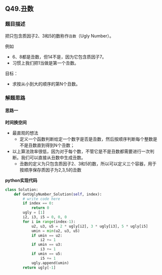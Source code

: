 ## Q49.丑数
### 题目描述

把只包含质因子2、3和5的数称作`丑数`（Ugly Number）。

例如
- 6、8都是丑数，但14不是，因为它包含质因子7。 
- 习惯上我们把1当做是第一个丑数。

目标：
- 求按从小到大的顺序的第N个丑数。

### 解题思路
#### 思路一
**时间换空间**
- 最直观的想法
   - 定义一个函数判断给定一个数字是否是丑数，然后按顺序判断每个整数是不是丑数直到得到N个丑数；
- 以上算法效率很低，因为对于每个数，不管它是不是丑数都需要进行一次判断。我们可以直接从丑数中生成丑数。
   - 丑数的定义为只包含质因子2、3和5的数，所以可以定义三个容器，用于按顺序保存质因子为2,3,5的丑数

**python实现代码**
```python
class Solution:
    def GetUglyNumber_Solution(self, index):
        # write code here
        if index == 0:
            return 0
        ugly = [1]
        i2, i3, i5 = 0, 0, 0
        for i in range(index-1):
            u2, u3, u5 = 2 * ugly[i2], 3 * ugly[i3], 5 * ugly[i5]
            umin = min(u2, u3, u5)
            if umin == u2:
                i2 += 1
            if umin == u3:
                i3 += 1
            if umin == u5:
                i5 += 1
            ugly.append(umin)
        return ugly[-1]
```

